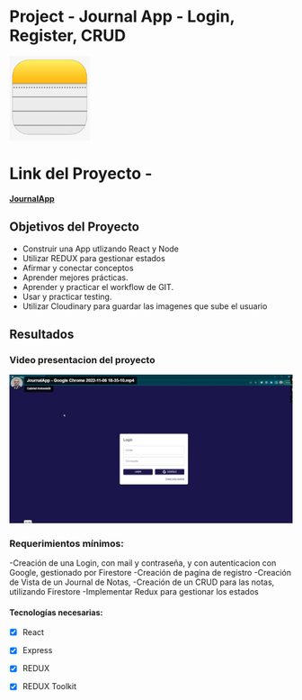 # Project - Journal App - Login, Register, CRUD

<p align="left">
  <img height="150" src="./notesApp.png" />
</p>

# Link del Proyecto - 
**[JournalApp](https://journal-app-react-git-main-gabriel030.vercel.app/auth/login)**




## Objetivos del Proyecto

- Construir una App utlizando React y Node
- Utilizar REDUX para gestionar estados
- Afirmar y conectar conceptos 
- Aprender mejores prácticas.
- Aprender y practicar el workflow de GIT.
- Usar y practicar testing.
- Utilizar Cloudinary para guardar las imagenes que sube el usuario


## Resultados
### Video presentacion del proyecto
[![Watch the video](https://raw.githubusercontent.com/Gabriel030/Journal-app-react/main/preview.jpg)](https://vimeo.com/769493992)


### Requerimientos mínimos:
-Creación de una Login, con mail y contraseña, y con autenticacion con Google, gestionado por Firestore
-Creación de pagina de registro
-Creación de Vista de un Journal de Notas,
-Creación de un CRUD para las notas, utilizando Firestore
-Implementar Redux para gestionar los estados

#### Tecnologías necesarias:
- [X] React
- [X] Express
- [X] REDUX
- [X] REDUX Toolkit


